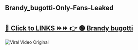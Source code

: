 
 ## Brandy_bugotti-Only-Fans-Leaked

# <h2><a href="https://clipsfans.com/Brandy_bugotti&ref=git">🔗 Click to LINKS ⏩⏩ 👉 🟢 Brandy bugotti </a></h2>

<a href="https://clipsfans.com/Brandy_bugotti&ref=git" rel="nofollow" data-target="animated-image.originalLink"><img src="https://i.ibb.co.com/xMMVF88/686577567.gif" alt="Viral Video Original" style="max-width: 100%; display: inline-block;" data-target="animated-image.originalImage"></a>
